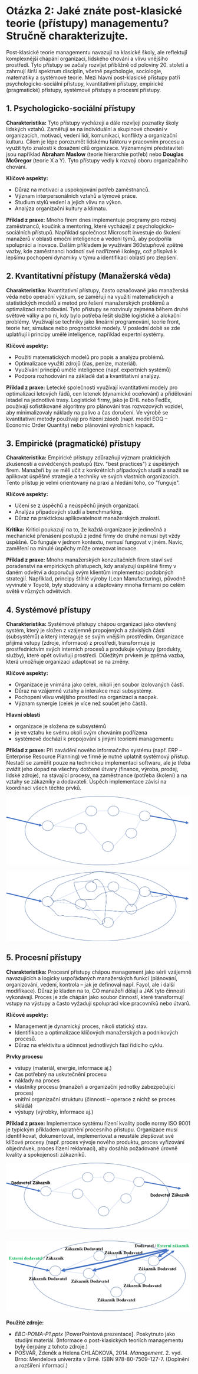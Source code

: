 # Otázka 2: Jaké znáte post-klasické teorie (přístupy) managementu? Stručně charakterizujte.

Post-klasické teorie managementu navazují na klasické školy, ale reflektují komplexnější chápání organizací, lidského chování a vlivu vnějšího prostředí. Tyto přístupy se začaly rozvíjet přibližně od poloviny 20. století a zahrnují širší spektrum disciplín, včetně psychologie, sociologie, matematiky a systémové teorie. Mezi hlavní post-klasické přístupy patří psychologicko-sociální přístupy, kvantitativní přístupy, empirické (pragmatické) přístupy, systémové přístupy a procesní přístupy.

## 1. Psychologicko-sociální přístupy

**Charakteristika:** Tyto přístupy vycházejí a dále rozvíjejí poznatky školy lidských vztahů. Zaměřují se na individuální a skupinové chování v organizacích, motivaci, vedení lidí, komunikaci, konflikty a organizační kulturu. Cílem je lépe porozumět lidskému faktoru v pracovním procesu a využít tyto znalosti k dosažení cílů organizace. Významnými představiteli jsou například **Abraham Maslow** (teorie hierarchie potřeb) nebo **Douglas McGregor** (teorie X a Y). Tyto přístupy vedly k rozvoji oboru organizačního chování.

**Klíčové aspekty:**
*   Důraz na motivaci a uspokojování potřeb zaměstnanců.
*   Význam interpersonálních vztahů a týmové práce.
*   Studium stylů vedení a jejich vlivu na výkon.
*   Analýza organizační kultury a klimatu.

**Příklad z praxe:** Mnoho firem dnes implementuje programy pro rozvoj zaměstnanců, koučink a mentoring, které vycházejí z psychologicko-sociálních přístupů. Například společnost Microsoft investuje do školení manažerů v oblasti emoční inteligence a vedení týmů, aby podpořila spolupráci a inovace. Dalším příkladem je využívání 360stupňové zpětné vazby, kde zaměstnanci hodnotí své nadřízené i kolegy, což přispívá k lepšímu pochopení dynamiky v týmu a identifikaci oblastí pro zlepšení.

## 2. Kvantitativní přístupy (Manažerská věda)

**Charakteristika:** Kvantitativní přístupy, často označované jako manažerská věda nebo operační výzkum, se zaměřují na využití matematických a statistických modelů a metod pro řešení manažerských problémů a optimalizaci rozhodování. Tyto přístupy se rozvinuly zejména během druhé světové války a po ní, kdy bylo potřeba řešit složité logistické a alokační problémy. Využívají se techniky jako lineární programování, teorie front, teorie her, simulace nebo prognostické modely. V poslední době se zde uplatňují i principy umělé inteligence, například expertní systémy.

**Klíčové aspekty:**
*   Použití matematických modelů pro popis a analýzu problémů.
*   Optimalizace využití zdrojů (čas, peníze, materiál).
*   Využívání principů umělé inteligence (např. expertních systémů)
*   Podpora rozhodování na základě dat a kvantitativní analýzy.

**Příklad z praxe:** Letecké společnosti využívají kvantitativní modely pro optimalizaci letových řádů, cen letenek (dynamické oceňování) a přidělování letadel na jednotlivé trasy. Logistické firmy, jako je DHL nebo FedEx, používají sofistikované algoritmy pro plánování tras rozvozových vozidel, aby minimalizovaly náklady na palivo a čas doručení. Ve výrobě se kvantitativní metody používají pro řízení zásob (např. model EOQ – Economic Order Quantity) nebo plánování výrobních kapacit.

## 3. Empirické (pragmatické) přístupy

**Charakteristika:** Empirické přístupy zdůrazňují význam praktických zkušeností a osvědčených postupů (tzv. "best practices") z úspěšných firem. Manažeři by se měli učit z konkrétních případových studií a snažit se aplikovat úspěšné strategie a techniky ve svých vlastních organizacích. Tento přístup je velmi orientovaný na praxi a hledání toho, co "funguje".

**Klíčové aspekty:**
* Učení se z úspěchů a neúspěchů jiných organizací.
* Analýza případových studií a benchmarking.
* Důraz na praktickou aplikovatelnost manažerských znalostí.

**Kritika:** Kritici poukazují na to, že každá organizace je jedinečná a mechanické přenášení postupů z jedné firmy do druhé nemusí být vždy úspěšné. Co funguje v jednom kontextu, nemusí fungovat v jiném. Navíc, zaměření na minulé úspěchy může omezovat inovace.

**Příklad z praxe:** Mnoho manažerských konzultačních firem staví své poradenství na empirických přístupech, kdy analyzují úspěšné firmy v daném odvětví a doporučují svým klientům implementaci podobných strategií. Například, principy štíhlé výroby (Lean Manufacturing), původně vyvinuté v Toyotě, byly studovány a adaptovány mnoha firmami po celém světě v různých odvětvích.

## 4. Systémové přístupy

**Charakteristika:** Systémové přístupy chápou organizaci jako otevřený systém, který je složen z vzájemně propojených a závislých částí (subsystémů) a který interaguje se svým vnějším prostředím. Organizace přijímá vstupy (zdroje, informace) z prostředí, transformuje je prostřednictvím svých interních procesů a produkuje výstupy (produkty, služby), které opět ovlivňují prostředí. Důležitým prvkem je zpětná vazba, která umožňuje organizaci adaptovat se na změny.

**Klíčové aspekty:**
* Organizace je vnímána jako celek, nikoli jen soubor izolovaných částí.
* Důraz na vzájemné vztahy a interakce mezi subsystémy.
* Pochopení vlivu vnějšího prostředí na organizaci a naopak.
* Význam synergie (celek je více než součet jeho částí).

**Hlavní oblasti**
* organizace je složena ze subsystémů
* je ve vztahu ke svému okolí svým chováním podřízena
* systémově dochází k propojování s jinými teoriemi managementu

**Příklad z praxe:** Při zavádění nového informačního systému (např. ERP – Enterprise Resource Planning) ve firmě je nutné uplatnit systémový přístup. Nestačí se zaměřit pouze na technickou implementaci softwaru, ale je třeba zvážit jeho dopad na všechny dotčené útvary (finance, výroba, prodej, lidské zdroje), na stávající procesy, na zaměstnance (potřeba školení) a na vztahy se zákazníky a dodavateli. Úspěch implementace závisí na koordinaci všech těchto prvků.

![Systemovy přístup](../../obr\systemovy_pristup.png)

![Teorie chaosu](../../obr\teorie_chaosu.png)

## 5. Procesní přístupy

**Charakteristika:** Procesní přístupy chápou management jako sérii vzájemně navazujících a logicky uspořádaných manažerských funkcí (plánování, organizování, vedení, kontrola – jak je definoval např. Fayol, ale i další modifikace). Důraz je kladen na to, CO manažeři dělají a JAK tyto činnosti vykonávají. Proces je zde chápán jako soubor činností, které transformují vstupy na výstupy a často vyžadují spolupráci více pracovníků nebo útvarů.

**Klíčové aspekty:**
*   Management je dynamický proces, nikoli statický stav.
*   Identifikace a optimalizace klíčových manažerských a podnikových procesů.
*   Důraz na efektivitu a účinnost jednotlivých fází řídícího cyklu.

**Prvky procesu**
* vstupy (materiál, energie, informace aj.)
* čas potřebný na uskutečnění procesu
* náklady na proces
* vlastníky procesu (manažeři a organizační jednotky zabezpečující proces)
* vnitřní organizační strukturu (činnosti – operace z nichž se proces skládá)
* výstupy (výrobky, informace aj.)

**Příklad z praxe:** Implementace systému řízení kvality podle normy ISO 9001 je typickým příkladem uplatnění procesního přístupu. Organizace musí identifikovat, dokumentovat, implementovat a neustále zlepšovat své klíčové procesy (např. proces vývoje nového produktu, proces vyřizování objednávek, proces řízení reklamací), aby dosáhla požadované úrovně kvality a spokojenosti zákazníků.

![Procesní přístup](../../obr\procesni_pristup.png)

![Procesní přístup V2](../../obr\procesni_pristup2.png)
---
**Použité zdroje:**

*   *EBC-POMA-P1.pptx* [PowerPointová prezentace]. Poskytnuto jako studijní materiál. (Informace o post-klasických teoriích managementu byly čerpány z tohoto zdroje.)
*   POŠVÁŘ, Zdeněk a Helena CHLÁDKOVÁ, 2014. *Management*. 2. vyd. Brno: Mendelova univerzita v Brně. ISBN 978-80-7509-127-7. (Doplnění a rozšíření informací.)

